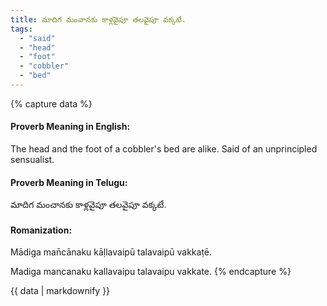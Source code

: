 ```yaml
---
title: మాదిగ మంచానకు కాళ్లవైపూ తలవైపూ వక్కటే.
tags:
  - "said"
  - "head"
  - "foot"
  - "cobbler"
  - "bed"
---
```


{% capture data %}
#### Proverb Meaning in English:
The head and the foot of a cobbler's bed are alike.
Said of an unprincipled sensualist.

#### Proverb Meaning in Telugu:
మాదిగ మంచానకు కాళ్లవైపూ తలవైపూ వక్కటే.

#### Romanization:
Mādiga man̄cānaku kāḷlavaipū talavaipū vakkaṭē.

Madiga mancanaku kallavaipu talavaipu vakkate.
{% endcapture %}

{{ data | markdownify }}

